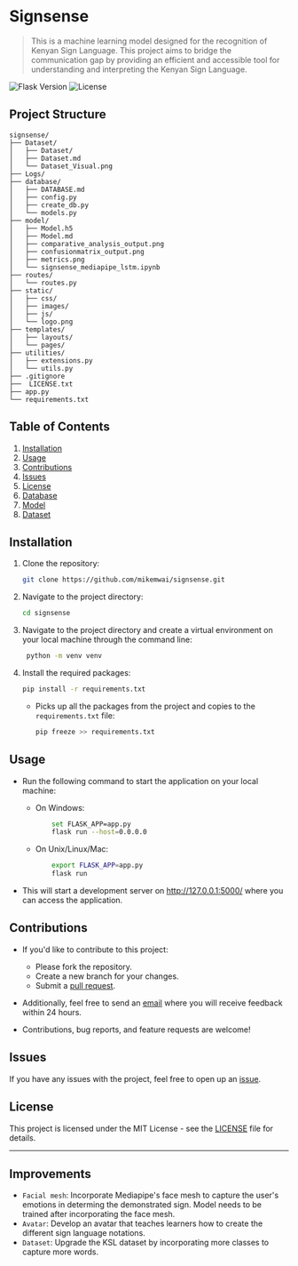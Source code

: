 # Signsense

> This is a machine learning model designed for the recognition of Kenyan Sign Language. This project aims to bridge the communication gap by providing an efficient and accessible tool for understanding and interpreting the Kenyan Sign Language.

![Flask Version](https://img.shields.io/badge/Flask-3.1%2B-blue)
![License](https://img.shields.io/badge/License-MIT-green)

## Project Structure

```
signsense/
├── Dataset/
│   ├── Dataset/
│   ├── Dataset.md
│   └── Dataset_Visual.png
├── Logs/
├── database/
│   ├── DATABASE.md
│   ├── config.py
│   ├── create_db.py
│   └── models.py
├── model/
│   ├── Model.h5
│   ├── Model.md
│   ├── comparative_analysis_output.png
│   ├── confusionmatrix_output.png
│   ├── metrics.png
│   └── signsense_mediapipe_lstm.ipynb
├── routes/
│   └── routes.py
├── static/
│   ├── css/
│   ├── images/
│   ├── js/
│   └── logo.png
├── templates/
│   ├── layouts/
│   └── pages/
├── utilities/
│   ├── extensions.py
│   └── utils.py
├── .gitignore
├──  LICENSE.txt
├── app.py
└── requirements.txt
```

## Table of Contents

1. [Installation](#installation)
2. [Usage](#usage)
3. [Contributions](#contributions)
4. [Issues](#issues)
5. [License](#license)
6. [Database](./database/DATABASE.md)
7. [Model](./model/Model.md)
8. [Dataset](./Dataset/Dataset.md)

## Installation

1. Clone the repository:
   
    ```sh
    git clone https://github.com/mikemwai/signsense.git
    ```
    
3. Navigate to the project directory:
   
    ```sh
    cd signsense
    ```
    
 4. Navigate to the project directory and create a virtual environment on your local machine through the command line:
    
       ```sh
        python -m venv venv
       ```
    
4. Install the required packages:
   
    ```sh
    pip install -r requirements.txt
    ```

    - Picks up all the packages from the project and copies to the `requirements.txt` file:
      
        ```sh
        pip freeze >> requirements.txt
        ```

## Usage

- Run the following command to start the application on your local machine:

  - On Windows:

    ```sh
        set FLASK_APP=app.py
        flask run --host=0.0.0.0
    ```

  - On Unix/Linux/Mac:

    ```sh
        export FLASK_APP=app.py
        flask run
    ```

- This will start a development server on http://127.0.0.1:5000/ where you can access the application.

## Contributions

- If you'd like to contribute to this project:

   - Please fork the repository.
   - Create a new branch for your changes.
   - Submit a [pull request](https://github.com/mikemwai/signsense/pulls).

- Additionally, feel free to send an [email](mailto:hellomikemwai@gmail.com) where you will receive feedback within 24 hours.
- Contributions, bug reports, and feature requests are welcome!

## Issues

If you have any issues with the project, feel free to open up an [issue](https://github.com/mikemwai/signsense/issues).

## License

This project is licensed under the MIT License - see the [LICENSE](LICENSE.txt) file for details.

---

## Improvements

- `Facial mesh`: Incorporate Mediapipe's face mesh to capture the user's emotions in determing the demonstrated sign. Model needs to be trained after incorporating the face mesh.
- `Avatar`: Develop an avatar that teaches learners how to create the different sign language notations. 
- `Dataset`: Upgrade the KSL dataset by incorporating more classes to capture more words.
